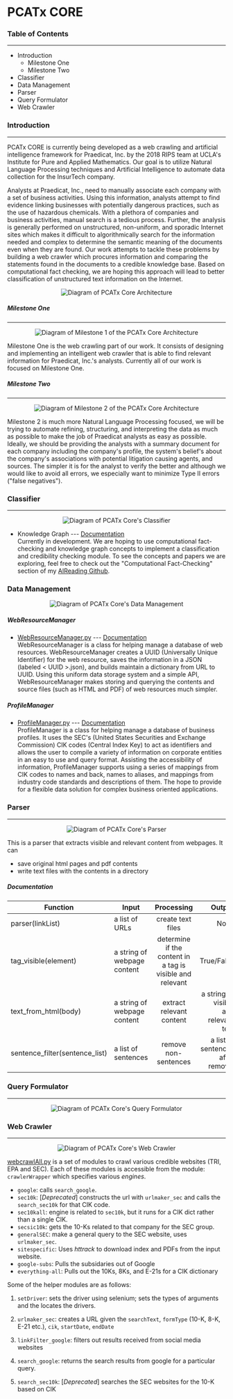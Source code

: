 # PCATx CORE

### Table of Contents
---------------------
* Introduction
  * Milestone One
  * Milestone Two
* Classifier
* Data Management
* Parser
* Query Formulator
* Web Crawler

### Introduction
----------------

PCATx CORE is currently being developed as a web crawling and artificial intelligence framework for Praedicat, Inc. by the 2018 RIPS team at UCLA's Institute for Pure and Applied Mathematics. Our goal is to utilize Natural Language Processing techniques and Artificial Intelligence to automate data collection for the InsurTech company.

Analysts at Praedicat, Inc., need to manually associate each company with a set of business activities. Using this information, analysts attempt to find evidence linking businesses with potentially dangerous practices, such as the use of hazardous chemicals. With a plethora of companies and business activities, manual search is a tedious process. Further, the analysis is generally performed on unstructured, non-uniform, and sporadic Internet sites which makes it difficult to algorithmically search for the information needed and complex to determine the semantic meaning of the documents even when they are found. Our work attempts to tackle these problems by building a web crawler which procures information and comparing the statements found in the documents to a credible knowledge base. Based on computational fact checking, we are hoping this approach will lead to better classification of unstructured text information on the Internet.

<div align="center">
  <img alt="Diagram of PCATx Core Architecture" src="/img/PCATxCOREArchitecture.jpg">
</div>

##### Milestone One
-----------------

<div align="center">
  <img alt="Diagram of Milestone 1 of the PCATx Core Architecture" src="/img/Milestone1.jpg">
</div>

Milestone One is the web crawling part of our work. It consists of designing and implementing an intelligent web crawler that is able to find relevant information for Praedicat, Inc.'s analysts. Currently all of our work is focused on Milestone One.

##### Milestone Two
------------------

<div align="center">
  <img alt="Diagram of Milestone 2 of the PCATx Core Architecture" src="/img/Milestone2.jpg">
</div>

Milestone 2 is much more Natural Language Processing focused, we will be trying to automate refining, structuring, and interpreting the data as much as possible to make the job of Praedicat analysts as easy as possible. Ideally, we should be providing the analysts with a summary document for each company including the company's profile, the system's belief's about the company's associations with potential litigation causing agents, and sources. The simpler it is for the analyst to verify the better and although we would like to avoid all errors, we especially want to minimize Type II errors ("false negatives").

### Classifier
--------------

<div align="center">
  <img alt="Diagram of PCATx Core's Classifier" src="/img/Classifier.jpg">
</div>

* Knowledge Graph --- [Documentation](knowledge_management/docs/KnowledgeGraph.md)\
Currently in development. We are hoping to use computational fact-checking and knowledge graph concepts to implement a classification and credibility checking module. To see the concepts and papers we are exploring, feel free to check out the "Computational Fact-Checking" section of my [AIReading Github](https://github.com/alexandermichels/AIReading#computational-fact-checking).

### Data Management

<div align="center">
  <img alt="Diagram of PCATx Core's Data Management" src="img/DataManagement.jpg">
</div>

##### WebResourceManager

* [WebResourceManager.py](WebResourceManager.py) --- [Documentation](knowledge_management/docs/WebResourceManager.md)\
WebResourceManager is a class for helping manage a database of web resources. WebResourceManager creates a UUID (Universally Unique Identifier) for the web resource, saves the information in a JSON (labeled < UUID >.json), and builds maintain a dictionary from  URL to UUID. Using this uniform data storage system and a simple API, WebResourceManager makes storing and querying the contents and source files (such as HTML and PDF) of web resources much simpler.

##### ProfileManager

* [ProfileManager.py](ProfileManager.py) --- [Documentation](knowledge_management/docs/ProfileManager.md)\
ProfileManager is a class for helping manage a database of business profiles. It uses the SEC's (United States Securities and Exchange Commission) CIK codes (Central Index Key) to act as identifiers and allows the user to compile a variety of information on corporate entities in an easy to use and query format. Assisting the accessibility of information, ProfileManager supports using a series of mappings from CIK codes to names and back, names to aliases, and mappings from industry code standards and descriptions of them. The hope to provide for a flexible data solution for complex business oriented applications.


### Parser
----------

<div align="center">
  <img alt="Diagram of PCATx Core's Parser" src="/img/Parser.jpg">
</div>

This is a parser that extracts visible and relevant content from webpages.
It can
* save original html pages and pdf contents
* write text files with the contents in a directory

##### Documentation

|Function | Input        | Processing           | Output  |
|-----   | ------------- |:-------------:| -----:|
|parser(linkList)    | a list of URLs      | create text files | None |
|tag_visible(element)    |  a string of webpage content   | determine if the content in a tag is visible and relevant | True/False|
|text_from_html(body)    |  a string of webpage content  | extract relevant content |a string of visible and relevant text|
|sentence_filter(sentence_list)| a list of sentences | remove non-sentences | a list of sentences after removal|

### Query Formulator
--------------------

<div align="center">
  <img alt="Diagram of PCATx Core's Query Formulator" src="/img/QueryFormulator.jpg">
</div>

### Web Crawler
---------------

<div align="center">
  <img alt="Diagram of PCATx Core's Web Crawler" src="/img/WebCrawler.jpg">
</div>

[webcrawlAll.py](/webcrawlAll.py) is a set of modules to crawl various credible websites (TRI, EPA and SEC). Each of these modules is accessible from the module: `crawlerWrapper` which specifies various *engines*.
  * `google`: calls `search_google`.
  * `sec10k`: [*Deprecated*] constructs the url with `urlmaker_sec` and calls the `search_sec10k` for that CIK code.
  * `sec10kall`: engine is related to `sec10k`, but it runs for a CIK dict rather than a single CIK.
  * `secsic10k`: gets the 10-Ks related to that company for the SEC group.
  * `generalSEC`: make a general query to the SEC website, uses `urlmaker_sec`.
  * `sitespecific`:  Uses *httrack* to download index and PDFs from the input website.
  * `google-subs`: Pulls the subsidaries out of Google
  * `everything-all`: Pulls out the 10Ks, 8Ks, and E-21s for a CIK dictionary

Some of the helper modules are as follows:

1. `setDriver`: sets the driver using selenium; sets the types of arguments and the locates the drivers.

1. `urlmaker_sec`: creates a URL given the `searchText`, `formType` (10-K, 8-K, E-21 etc.), `cik`, `startDate`, `endDate`

1. `linkFilter_google`: filters out results received from social media websites

1. `search_google`: returns the search results from google for a particular query.

1. `search_sec10k`: [*Deprecated*] searches the SEC websites for the 10-K based on CIK
